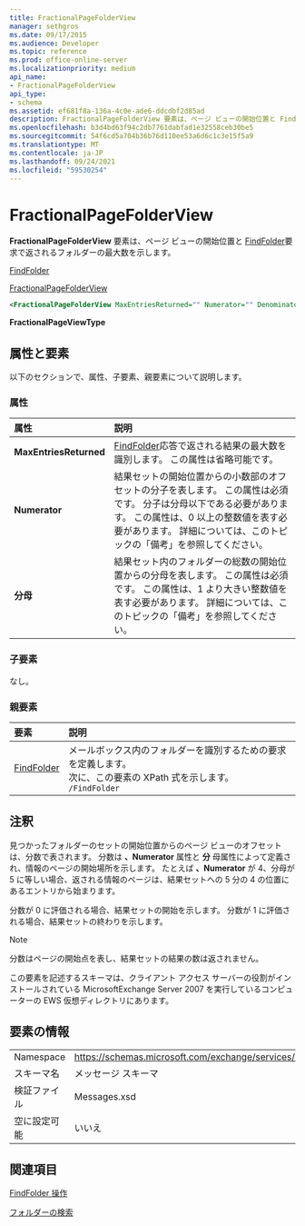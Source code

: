 ```yaml
---
title: FractionalPageFolderView
manager: sethgros
ms.date: 09/17/2015
ms.audience: Developer
ms.topic: reference
ms.prod: office-online-server
ms.localizationpriority: medium
api_name:
- FractionalPageFolderView
api_type:
- schema
ms.assetid: ef681f8a-136a-4c0e-ade6-ddcdbf2d85ad
description: FractionalPageFolderView 要素は、ページ ビューの開始位置と FindFolder 要求で返されるフォルダーの最大数を示します。
ms.openlocfilehash: b3d4bd63f94c2db7761dabfad1e32558ceb30be5
ms.sourcegitcommit: 54f6cd5a704b36b76d110ee53a6d6c1c3e15f5a9
ms.translationtype: MT
ms.contentlocale: ja-JP
ms.lasthandoff: 09/24/2021
ms.locfileid: "59530254"
---
```

# <a name="fractionalpagefolderview"></a>FractionalPageFolderView

**FractionalPageFolderView** 要素は、ページ ビューの開始位置と [FindFolder](findfolder.md)要求で返されるフォルダーの最大数を示します。 
  
[FindFolder](findfolder.md)
  
[FractionalPageFolderView](fractionalpagefolderview.md)
  
```xml
<FractionalPageFolderView MaxEntriesReturned="" Numerator="" Denominator=""/>
```

 **FractionalPageViewType**
## <a name="attributes-and-elements"></a>属性と要素

以下のセクションで、属性、子要素、親要素について説明します。
  
### <a name="attributes"></a>属性

|**属性**|**説明**|
|:-----|:-----|
|**MaxEntriesReturned** <br/> |[FindFolder](findfolder.md)応答で返される結果の最大数を識別します。 この属性は省略可能です。  <br/> |
|**Numerator** <br/> |結果セットの開始位置からの小数部のオフセットの分子を表します。 この属性は必須です。 分子は分母以下である必要があります。 この属性は、0 以上の整数値を表す必要があります。 詳細については、このトピックの「備考」を参照してください。  <br/> |
|**分母** <br/> |結果セット内のフォルダーの総数の開始位置からの分母を表します。 この属性は必須です。 この属性は、1 より大きい整数値を表す必要があります。 詳細については、このトピックの「備考」を参照してください。  <br/> |
   
### <a name="child-elements"></a>子要素

なし。
  
### <a name="parent-elements"></a>親要素

|**要素**|**説明**|
|:-----|:-----|
|[FindFolder](findfolder.md) <br/> |メールボックス内のフォルダーを識別するための要求を定義します。  <br/> 次に、この要素の XPath 式を示します。  <br/>  `/FindFolder` <br/> |
   
## <a name="remarks"></a>注釈

見つかったフォルダーのセットの開始位置からのページ ビューのオフセットは、分数で表されます。 分数は **、Numerator** 属性と **分** 母属性によって定義され、情報のページの開始場所を示します。 たとえば **、Numerator** が 4、分母が 5 に等しい場合、返される情報のページは、結果セットへの 5 分の 4 の位置にあるエントリから始まります。 
  
分数が 0 に評価される場合、結果セットの開始を示します。 分数が 1 に評価される場合、結果セットの終わりを示します。
  
> [!NOTE]
> 分数はページの開始点を表し、結果セットの結果の数は返されません。 
  
この要素を記述するスキーマは、クライアント アクセス サーバーの役割がインストールされている MicrosoftExchange Server 2007 を実行しているコンピューターの EWS 仮想ディレクトリにあります。
  
## <a name="element-information"></a>要素の情報

|||
|:-----|:-----|
|Namespace  <br/> |https://schemas.microsoft.com/exchange/services/2006/messages  <br/> |
|スキーマ名  <br/> |メッセージ スキーマ  <br/> |
|検証ファイル  <br/> |Messages.xsd  <br/> |
|空に設定可能  <br/> |いいえ  <br/> |
   
## <a name="see-also"></a>関連項目



[FindFolder 操作](findfolder-operation.md)


[フォルダーの検索](https://msdn.microsoft.com/library/9124d868-017a-43f0-b915-5c0082cacec9%28Office.15%29.aspx)

